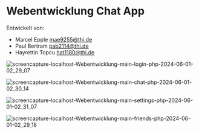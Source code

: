 # Webentwicklung Chat App

Entwickelt von:
- Marcel Epple mae9255@thi.de
- Paul Bertram pab2114@thi.de
- Hayrettin Topcu hat1180@thi.de


![screencapture-localhost-Webentwicklung-main-login-php-2024-06-01-02_29_07](https://github.com/MarcelEpple/WebChatApp/assets/147624749/e14f292b-c64a-4aad-ae6d-b775d2cc911f)


![screencapture-localhost-Webentwicklung-main-chat-php-2024-06-01-02_30_14](https://github.com/MarcelEpple/WebChatApp/assets/147624749/0d66cbad-1de0-4338-8349-21a6590d729e)


![screencapture-localhost-Webentwicklung-main-settings-php-2024-06-01-02_31_07](https://github.com/MarcelEpple/WebChatApp/assets/147624749/e0ec4e71-abb2-4e37-99fe-3776bfbd5510)


![screencapture-localhost-Webentwicklung-main-friends-php-2024-06-01-02_29_18](https://github.com/MarcelEpple/WebChatApp/assets/147624749/d4d495f1-84da-449f-8dce-c237c4e23789)
